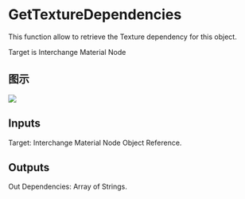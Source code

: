 # GetTextureDependencies

This function allow to retrieve the Texture dependency for this object.

Target is Interchange Material Node

## 图示

![]($-20221218-19312974.png)

## Inputs

Target: Interchange Material Node Object Reference.  

## Outputs

Out Dependencies: Array of Strings.

